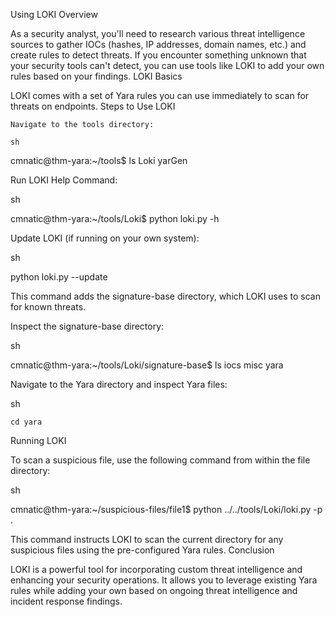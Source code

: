 Using LOKI
Overview

As a security analyst, you'll need to research various threat intelligence sources to gather IOCs (hashes, IP addresses, domain names, etc.) and create rules to detect threats. If you encounter something unknown that your security tools can't detect, you can use tools like LOKI to add your own rules based on your findings.
LOKI Basics

LOKI comes with a set of Yara rules you can use immediately to scan for threats on endpoints.
Steps to Use LOKI

    Navigate to the tools directory:

    sh

cmnatic@thm-yara:~/tools$ ls
Loki  yarGen

Run LOKI Help Command:

sh

cmnatic@thm-yara:~/tools/Loki$ python loki.py -h

Update LOKI (if running on your own system):

sh

python loki.py --update

This command adds the signature-base directory, which LOKI uses to scan for known threats.

Inspect the signature-base directory:

sh

cmnatic@thm-yara:~/tools/Loki/signature-base$ ls
iocs  misc  yara

Navigate to the Yara directory and inspect Yara files:

sh

    cd yara

Running LOKI

To scan a suspicious file, use the following command from within the file directory:

sh

cmnatic@thm-yara:~/suspicious-files/file1$ python ../../tools/Loki/loki.py -p .

This command instructs LOKI to scan the current directory for any suspicious files using the pre-configured Yara rules.
Conclusion

LOKI is a powerful tool for incorporating custom threat intelligence and enhancing your security operations. It allows you to leverage existing Yara rules while adding your own based on ongoing threat intelligence and incident response findings.
